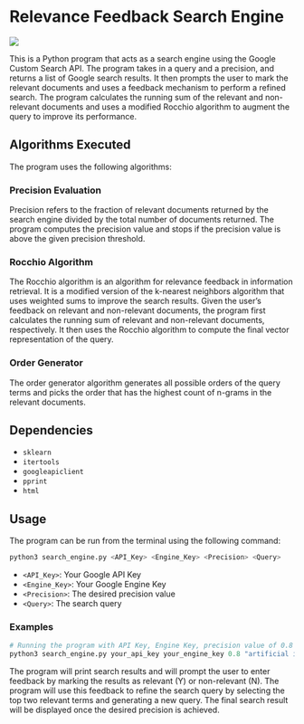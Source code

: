 # Relevance Feedback Search Engine

![](https://img.shields.io/github/license/ulasonat/relevance-feedback-search-engine?color=red&logo=red&style=flat-square)

This is a Python program that acts as a search engine using the Google Custom Search API. The program takes in a query and a precision, and returns a list of Google search results. It then prompts the user to mark the relevant documents and uses a feedback mechanism to perform a refined search. The program calculates the running sum of the relevant and non-relevant documents and uses a modified Rocchio algorithm to augment the query to improve its performance.

## Algorithms Executed

The program uses the following algorithms:

### Precision Evaluation

Precision refers to the fraction of relevant documents returned by the search engine divided by the total number of documents returned. The program computes the precision value and stops if the precision value is above the given precision threshold.

### Rocchio Algorithm

The Rocchio algorithm is an algorithm for relevance feedback in information retrieval. It is a modified version of the k-nearest neighbors algorithm that uses weighted sums to improve the search results. Given the user’s feedback on relevant and non-relevant documents, the program first calculates the running sum of relevant and non-relevant documents, respectively. It then uses the Rocchio algorithm to compute the final vector representation of the query.

### Order Generator

The order generator algorithm generates all possible orders of the query terms and picks the order that has the highest count of n-grams in the relevant documents.

## Dependencies

- `sklearn`
- `itertools`
- `googleapiclient`
- `pprint`
- `html`

## Usage

The program can be run from the terminal using the following command:

```python
python3 search_engine.py <API_Key> <Engine_Key> <Precision> <Query>
```
- `<API_Key>`: Your Google API Key
- `<Engine_Key>`: Your Google Engine Key
- `<Precision>`: The desired precision value
- `<Query>`: The search query

### Examples

```python
# Running the program with API Key, Engine Key, precision value of 0.8 and search query "artificial intelligence"
python3 search_engine.py your_api_key your_engine_key 0.8 "artificial intelligence"
```
The program will print search results and will prompt the user to enter feedback by marking the results as relevant (Y) or non-relevant (N). The program will use this feedback to refine the search query by selecting the top two relevant terms and generating a new query. The final search result will be displayed once the desired precision is achieved.
